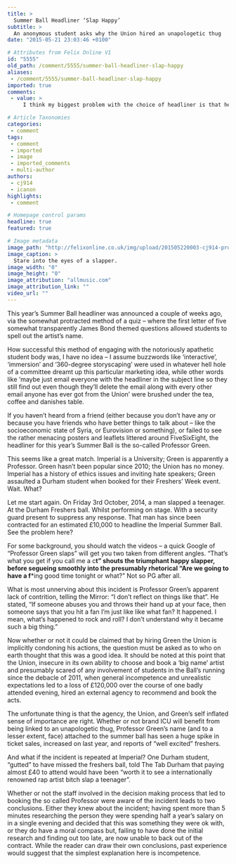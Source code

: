 ```yaml
---
title: >
  Summer Ball Headliner ‘Slap Happy’
subtitle: >
  An anonymous student asks why the Union hired an unapologetic thug
date: "2015-05-21 23:03:46 +0100"

# Attributes from Felix Online V1
id: "5555"
old_path: /comment/5555/summer-ball-headliner-slap-happy
aliases:
 - /comment/5555/summer-ball-headliner-slap-happy
imported: true
comments:
 - value: >
     I think my biggest problem with the choice of headliner is that he's just not relevant at the moment. When did he last release something, a couple of years ago wasn't it? I haven't seen him do much in a while apart from appear on Celebrity Juice and hang around with his Made In Chelsea girlfriend - might as well have hired Joey Essex to headline. Look, it's a well known fact that he's a bit of a c**t, the example you gave is just one of many, but if they're entertaining then so what? My issue however is that I really don't see him being that entertaining... rap over soft guitars, don't see it getting everyone HYPED.,fitflop pietra cheap <br>fitflop sandals http://fitflopsalesingapore2.blogspot.com/,Hi there, You've done a fantastic job. I will certainly digg it and personally recommend to my friends. I am confident they'll be benefited from this website. <br>nike huarache zwart wit rusland http://www.blosrtv.nl/?nl-nike-huarache-zwart-wit-rusland-21209.html,It's in fact very difficult in this full of activity life

# Article Taxonomies
categories:
 - comment
tags:
 - comment
 - imported
 - image
 - imported_comments
 - multi-author
authors:
 - cj914
 - icanon
highlights:
 - comment

# Homepage control params
headline: true
featured: true

# Image metadata
image_path: "http://felixonline.co.uk/img/upload/201505220003-cj914-prof-green.jpg"
image_caption: >
  Stare into the eyes of a slapper.
image_width: "0"
image_height: "0"
image_attribution: "allmusic.com"
image_attribution_link: ""
video_url: ""
---
```


This year’s Summer Ball headliner was announced a couple of weeks ago, via the somewhat protracted method of a quiz – where the first letter of five somewhat transparently James Bond themed questions allowed students to spell out the artist’s name.

How successful this method of engaging with the notoriously apathetic student body was, I have no idea – I assume buzzwords like ‘interactive’, ‘immersion’ and ‘360-degree storyscaping’ were used in whatever hell hole of a committee dreamt up this particular marketing idea, while other words like ‘maybe just email everyone with the headliner in the subject line so they still find out even though they’ll delete the email along with every other email anyone has ever got from the Union’ were brushed under the tea, coffee and danishes table.

If you haven’t heard from a friend (either because you don’t have any or because you have friends who have better things to talk about – like the socioeconomic state of Syria, or Eurovision or something), or failed to see the rather menacing posters and leaflets littered around FiveSixEight, the headliner for this year’s Summer Ball is the so-called Professor Green.

This seems like a great match. Imperial is a University; Green is apparently a Professor. Green hasn’t been popular since 2010; the Union has no money. Imperial has a history of ethics issues and inviting hate speakers; Green assaulted a Durham student when booked for their Freshers’ Week event. Wait. What?

Let me start again. On Friday 3rd October, 2014, a man slapped a teenager. At the Durham Freshers ball. Whilst performing on stage. With a security guard present to suppress any response. That man has since been contracted for an estimated £10,000 to headline the Imperial Summer Ball. See the problem here?

For some background, you should watch the videos – a quick Google of “Professor Green slaps” will get you two taken from different angles. “That’s what you get if you call me a c**t” shouts the triumphant happy slapper, before segueing smoothly into the presumably rhetorical “Are we going to have a f***ing good time tonight or what?” Not so PG after all.

What is most unnerving about this incident is Professor Green’s apparent lack of contrition, telling the Mirror: “I don’t reflect on things like that”. He stated, “If someone abuses you and throws their hand up at your face, then someone says that you hit a fan I’m just like like what fan? It happened. I mean, what’s happened to rock and roll? I don’t understand why it became such a big thing.”

Now whether or not it could be claimed that by hiring Green the Union is implicitly condoning his actions, the question must be asked as to who on earth thought that this was a good idea. It should be noted at this point that the Union, insecure in its own ability to choose and book a ‘big name’ artist and presumably scared of any involvement of students in the Ball’s running since the debacle of 2011, when general incompetence and unrealistic expectations led to a loss of £120,000 over the course of one badly attended evening, hired an external agency to recommend and book the acts.

The unfortunate thing is that the agency, the Union, and Green’s self inflated sense of importance are right. Whether or not brand ICU will benefit from being linked to an unapologetic thug, Professor Green’s name (and to a lesser extent, face) attached to the summer ball has seen a huge spike in ticket sales, increased on last year, and reports of “well excited” freshers.

And what if the incident is repeated at Imperial? One Durham student, “gutted” to have missed the freshers ball, told The Tab Durham that paying almost £40 to attend would have been “worth it to see a internationally renowned rap artist bitch slap a teenager”.

Whether or not the staff involved in the decision making process that led to booking the so called Professor were aware of the incident leads to two conclusions. Either they knew about the incident; having spent more than 5 minutes researching the person they were spending half a year’s salary on in a single evening and decided that this was something they were ok with, or they do have a moral compass but, failing to have done the initial research and finding out too late, are now unable to back out of the contract. While the reader can draw their own conclusions, past experience would suggest that the simplest explanation here is incompetence.
